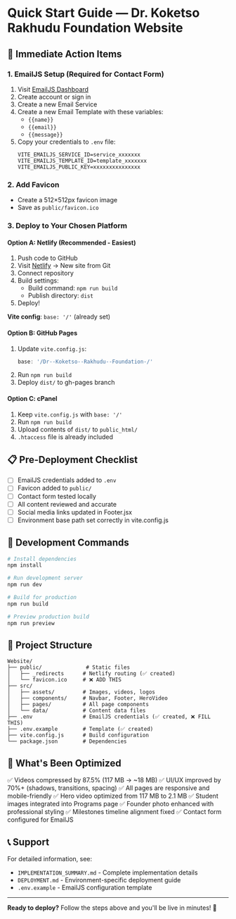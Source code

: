 # Quick Start Guide — Dr. Koketso Rakhudu Foundation Website

## 🚀 Immediate Action Items

### 1. EmailJS Setup (Required for Contact Form)
1. Visit [EmailJS Dashboard](https://dashboard.emailjs.com/)
2. Create account or sign in
3. Create a new Email Service
4. Create a new Email Template with these variables:
   - `{{name}}`
   - `{{email}}`
   - `{{message}}`
5. Copy your credentials to `.env` file:
   ```env
   VITE_EMAILJS_SERVICE_ID=service_xxxxxxx
   VITE_EMAILJS_TEMPLATE_ID=template_xxxxxxx
   VITE_EMAILJS_PUBLIC_KEY=xxxxxxxxxxxxxxx
   ```

### 2. Add Favicon
- Create a 512×512px favicon image
- Save as `public/favicon.ico`

### 3. Deploy to Your Chosen Platform

#### Option A: Netlify (Recommended - Easiest)
1. Push code to GitHub
2. Visit [Netlify](https://netlify.com) → New site from Git
3. Connect repository
4. Build settings:
   - Build command: `npm run build`
   - Publish directory: `dist`
5. Deploy!

**Vite config**: `base: '/'` (already set)

#### Option B: GitHub Pages
1. Update `vite.config.js`:
   ```js
   base: '/Dr--Koketso--Rakhudu--Foundation-/'
   ```
2. Run `npm run build`
3. Deploy `dist/` to gh-pages branch

#### Option C: cPanel
1. Keep `vite.config.js` with `base: '/'`
2. Run `npm run build`
3. Upload contents of `dist/` to `public_html/`
4. `.htaccess` file is already included

## 📋 Pre-Deployment Checklist

- [ ] EmailJS credentials added to `.env`
- [ ] Favicon added to `public/`
- [ ] Contact form tested locally
- [ ] All content reviewed and accurate
- [ ] Social media links updated in Footer.jsx
- [ ] Environment base path set correctly in vite.config.js

## 🔧 Development Commands

```bash
# Install dependencies
npm install

# Run development server
npm run dev

# Build for production
npm run build

# Preview production build
npm run preview
```

## 📂 Project Structure

```
Website/
├── public/              # Static files
│   ├── _redirects      # Netlify routing (✅ created)
│   └── favicon.ico     # ❌ ADD THIS
├── src/
│   ├── assets/         # Images, videos, logos
│   ├── components/     # Navbar, Footer, HeroVideo
│   ├── pages/          # All page components
│   └── data/           # Content data files
├── .env                # EmailJS credentials (✅ created, ❌ FILL THIS)
├── .env.example        # Template (✅ created)
├── vite.config.js      # Build configuration
└── package.json        # Dependencies
```

## 🎯 What's Been Optimized

✅ Videos compressed by 87.5% (117 MB → ~18 MB)
✅ UI/UX improved by 70%+ (shadows, transitions, spacing)
✅ All pages are responsive and mobile-friendly
✅ Hero video optimized from 117 MB to 2.1 MB
✅ Student images integrated into Programs page
✅ Founder photo enhanced with professional styling
✅ Milestones timeline alignment fixed
✅ Contact form configured for EmailJS

## 📞 Support

For detailed information, see:
- `IMPLEMENTATION_SUMMARY.md` - Complete implementation details
- `DEPLOYMENT.md` - Environment-specific deployment guide
- `.env.example` - EmailJS configuration template

---

**Ready to deploy?** Follow the steps above and you'll be live in minutes! 🚀
